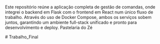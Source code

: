 Este repositório reúne a aplicação completa de gestão de comandas, onde integrei o backend em Flask com o frontend em React num único fluxo de trabalho. Através do uso de Docker Compose, ambos os serviços sobem juntos, garantindo um ambiente full-stack unificado e pronto para desenvolvimento e deploy. Pastelaria do Zé

#   T r a b a l h o _ F i n a l 
 
 
